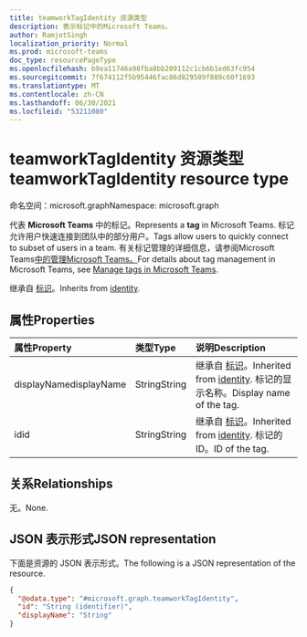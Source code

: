 ```yaml
---
title: teamworkTagIdentity 资源类型
description: 表示标记中的Microsoft Teams。
author: RamjotSingh
localization_priority: Normal
ms.prod: microsoft-teams
doc_type: resourcePageType
ms.openlocfilehash: b9ea11746a98fba8bb209112c1cb6b1ed63fc954
ms.sourcegitcommit: 7f674112f5b95446fac86d829509f889c60f1693
ms.translationtype: MT
ms.contentlocale: zh-CN
ms.lasthandoff: 06/30/2021
ms.locfileid: "53211080"
---
```

# <a name="teamworktagidentity-resource-type"></a><span data-ttu-id="208e5-103">teamworkTagIdentity 资源类型</span><span class="sxs-lookup"><span data-stu-id="208e5-103">teamworkTagIdentity resource type</span></span>

<span data-ttu-id="208e5-104">命名空间：microsoft.graph</span><span class="sxs-lookup"><span data-stu-id="208e5-104">Namespace: microsoft.graph</span></span>

<span data-ttu-id="208e5-105">代表 **Microsoft Teams** 中的标记。</span><span class="sxs-lookup"><span data-stu-id="208e5-105">Represents a **tag** in Microsoft Teams.</span></span> <span data-ttu-id="208e5-106">标记允许用户快速连接到团队中的部分用户。</span><span class="sxs-lookup"><span data-stu-id="208e5-106">Tags allow users to quickly connect to subset of users in a team.</span></span> <span data-ttu-id="208e5-107">有关标记管理的详细信息，请参阅Microsoft Teams[中的管理Microsoft Teams。](/microsoftteams/manage-tags)</span><span class="sxs-lookup"><span data-stu-id="208e5-107">For details about tag management in Microsoft Teams, see [Manage tags in Microsoft Teams](/microsoftteams/manage-tags).</span></span>


<span data-ttu-id="208e5-108">继承自 [标识](../resources/identity.md)。</span><span class="sxs-lookup"><span data-stu-id="208e5-108">Inherits from [identity](../resources/identity.md).</span></span>

## <a name="properties"></a><span data-ttu-id="208e5-109">属性</span><span class="sxs-lookup"><span data-stu-id="208e5-109">Properties</span></span>
|<span data-ttu-id="208e5-110">属性</span><span class="sxs-lookup"><span data-stu-id="208e5-110">Property</span></span>|<span data-ttu-id="208e5-111">类型</span><span class="sxs-lookup"><span data-stu-id="208e5-111">Type</span></span>|<span data-ttu-id="208e5-112">说明</span><span class="sxs-lookup"><span data-stu-id="208e5-112">Description</span></span>|
|:---|:---|:---|
|<span data-ttu-id="208e5-113">displayName</span><span class="sxs-lookup"><span data-stu-id="208e5-113">displayName</span></span>|<span data-ttu-id="208e5-114">String</span><span class="sxs-lookup"><span data-stu-id="208e5-114">String</span></span>|<span data-ttu-id="208e5-115">继承自 [标识](../resources/identity.md)。</span><span class="sxs-lookup"><span data-stu-id="208e5-115">Inherited from [identity](../resources/identity.md).</span></span> <span data-ttu-id="208e5-116">标记的显示名称。</span><span class="sxs-lookup"><span data-stu-id="208e5-116">Display name of the tag.</span></span>|
|<span data-ttu-id="208e5-117">id</span><span class="sxs-lookup"><span data-stu-id="208e5-117">id</span></span>|<span data-ttu-id="208e5-118">String</span><span class="sxs-lookup"><span data-stu-id="208e5-118">String</span></span>|<span data-ttu-id="208e5-119">继承自 [标识](../resources/identity.md)。</span><span class="sxs-lookup"><span data-stu-id="208e5-119">Inherited from [identity](../resources/identity.md).</span></span> <span data-ttu-id="208e5-120">标记的 ID。</span><span class="sxs-lookup"><span data-stu-id="208e5-120">ID of the tag.</span></span>|

## <a name="relationships"></a><span data-ttu-id="208e5-121">关系</span><span class="sxs-lookup"><span data-stu-id="208e5-121">Relationships</span></span>
<span data-ttu-id="208e5-122">无。</span><span class="sxs-lookup"><span data-stu-id="208e5-122">None.</span></span>

## <a name="json-representation"></a><span data-ttu-id="208e5-123">JSON 表示形式</span><span class="sxs-lookup"><span data-stu-id="208e5-123">JSON representation</span></span>
<span data-ttu-id="208e5-124">下面是资源的 JSON 表示形式。</span><span class="sxs-lookup"><span data-stu-id="208e5-124">The following is a JSON representation of the resource.</span></span>
<!-- {
  "blockType": "resource",
  "@odata.type": "microsoft.graph.teamworkTagIdentity"
}
-->
``` json
{
  "@odata.type": "#microsoft.graph.teamworkTagIdentity",
  "id": "String (identifier)",
  "displayName": "String"
}
```


